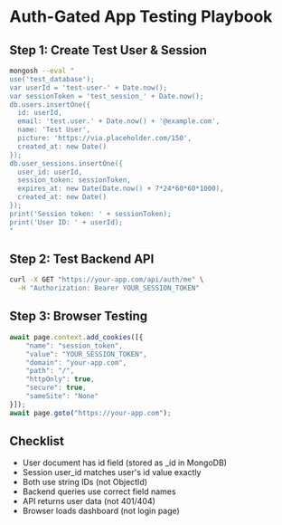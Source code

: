 # Auth-Gated App Testing Playbook

## Step 1: Create Test User & Session
```bash
mongosh --eval "
use('test_database');
var userId = 'test-user-' + Date.now();
var sessionToken = 'test_session_' + Date.now();
db.users.insertOne({
  id: userId,
  email: 'test.user.' + Date.now() + '@example.com',
  name: 'Test User',
  picture: 'https://via.placeholder.com/150',
  created_at: new Date()
});
db.user_sessions.insertOne({
  user_id: userId,
  session_token: sessionToken,
  expires_at: new Date(Date.now() + 7*24*60*60*1000),
  created_at: new Date()
});
print('Session token: ' + sessionToken);
print('User ID: ' + userId);
"
```

## Step 2: Test Backend API
```bash
curl -X GET "https://your-app.com/api/auth/me" \
  -H "Authorization: Bearer YOUR_SESSION_TOKEN"
```

## Step 3: Browser Testing
```javascript
await page.context.add_cookies([{
    "name": "session_token",
    "value": "YOUR_SESSION_TOKEN",
    "domain": "your-app.com",
    "path": "/",
    "httpOnly": true,
    "secure": true,
    "sameSite": "None"
}]);
await page.goto("https://your-app.com");
```

## Checklist
- User document has id field (stored as _id in MongoDB)
- Session user_id matches user's id value exactly
- Both use string IDs (not ObjectId)
- Backend queries use correct field names
- API returns user data (not 401/404)
- Browser loads dashboard (not login page)
